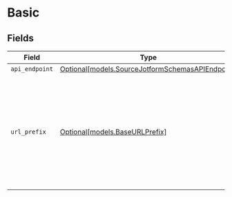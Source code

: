 # Basic


## Fields

| Field                                                                                                                                                                                                                                                   | Type                                                                                                                                                                                                                                                    | Required                                                                                                                                                                                                                                                | Description                                                                                                                                                                                                                                             |
| ------------------------------------------------------------------------------------------------------------------------------------------------------------------------------------------------------------------------------------------------------- | ------------------------------------------------------------------------------------------------------------------------------------------------------------------------------------------------------------------------------------------------------- | ------------------------------------------------------------------------------------------------------------------------------------------------------------------------------------------------------------------------------------------------------- | ------------------------------------------------------------------------------------------------------------------------------------------------------------------------------------------------------------------------------------------------------- |
| `api_endpoint`                                                                                                                                                                                                                                          | [Optional[models.SourceJotformSchemasAPIEndpoint]](../models/sourcejotformschemasapiendpoint.md)                                                                                                                                                        | :heavy_minus_sign:                                                                                                                                                                                                                                      | N/A                                                                                                                                                                                                                                                     |
| `url_prefix`                                                                                                                                                                                                                                            | [Optional[models.BaseURLPrefix]](../models/baseurlprefix.md)                                                                                                                                                                                            | :heavy_minus_sign:                                                                                                                                                                                                                                      | You can access our API through the following URLs - Standard API Usage (Use the default API URL - https://api.jotform.com), For EU (Use the EU API URL - https://eu-api.jotform.com), For HIPAA (Use the HIPAA API URL - https://hipaa-api.jotform.com) |